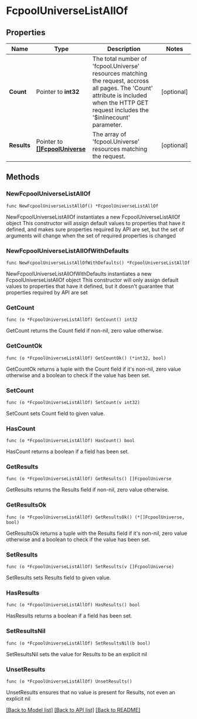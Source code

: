 # FcpoolUniverseListAllOf

## Properties

Name | Type | Description | Notes
------------ | ------------- | ------------- | -------------
**Count** | Pointer to **int32** | The total number of &#39;fcpool.Universe&#39; resources matching the request, accross all pages. The &#39;Count&#39; attribute is included when the HTTP GET request includes the &#39;$inlinecount&#39; parameter. | [optional] 
**Results** | Pointer to [**[]FcpoolUniverse**](fcpool.Universe.md) | The array of &#39;fcpool.Universe&#39; resources matching the request. | [optional] 

## Methods

### NewFcpoolUniverseListAllOf

`func NewFcpoolUniverseListAllOf() *FcpoolUniverseListAllOf`

NewFcpoolUniverseListAllOf instantiates a new FcpoolUniverseListAllOf object
This constructor will assign default values to properties that have it defined,
and makes sure properties required by API are set, but the set of arguments
will change when the set of required properties is changed

### NewFcpoolUniverseListAllOfWithDefaults

`func NewFcpoolUniverseListAllOfWithDefaults() *FcpoolUniverseListAllOf`

NewFcpoolUniverseListAllOfWithDefaults instantiates a new FcpoolUniverseListAllOf object
This constructor will only assign default values to properties that have it defined,
but it doesn't guarantee that properties required by API are set

### GetCount

`func (o *FcpoolUniverseListAllOf) GetCount() int32`

GetCount returns the Count field if non-nil, zero value otherwise.

### GetCountOk

`func (o *FcpoolUniverseListAllOf) GetCountOk() (*int32, bool)`

GetCountOk returns a tuple with the Count field if it's non-nil, zero value otherwise
and a boolean to check if the value has been set.

### SetCount

`func (o *FcpoolUniverseListAllOf) SetCount(v int32)`

SetCount sets Count field to given value.

### HasCount

`func (o *FcpoolUniverseListAllOf) HasCount() bool`

HasCount returns a boolean if a field has been set.

### GetResults

`func (o *FcpoolUniverseListAllOf) GetResults() []FcpoolUniverse`

GetResults returns the Results field if non-nil, zero value otherwise.

### GetResultsOk

`func (o *FcpoolUniverseListAllOf) GetResultsOk() (*[]FcpoolUniverse, bool)`

GetResultsOk returns a tuple with the Results field if it's non-nil, zero value otherwise
and a boolean to check if the value has been set.

### SetResults

`func (o *FcpoolUniverseListAllOf) SetResults(v []FcpoolUniverse)`

SetResults sets Results field to given value.

### HasResults

`func (o *FcpoolUniverseListAllOf) HasResults() bool`

HasResults returns a boolean if a field has been set.

### SetResultsNil

`func (o *FcpoolUniverseListAllOf) SetResultsNil(b bool)`

 SetResultsNil sets the value for Results to be an explicit nil

### UnsetResults
`func (o *FcpoolUniverseListAllOf) UnsetResults()`

UnsetResults ensures that no value is present for Results, not even an explicit nil

[[Back to Model list]](../README.md#documentation-for-models) [[Back to API list]](../README.md#documentation-for-api-endpoints) [[Back to README]](../README.md)


